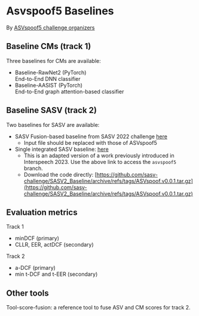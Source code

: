 # Asvspoof5 Baselines 

By [ASVspoof5 challenge organizers](https://www.asvspoof.org/)

## Baseline CMs (track 1)

Three baselines for CMs are available: 

* Baseline-RawNet2 (PyTorch) <br/> End-to-End DNN classifier
* Baseline-AASIST (PyTorch) <br/> End-to-End graph attention-based classifier


## Baseline SASV (track 2)

Two baselines for SASV are available: 

* SASV Fusion-based baseline from SASV 2022 challenge [here](https://github.com/sasv-challenge/SASVC2022_Baseline)
  * Input file should be replaced with those of ASVspoof5
* Single integrated SASV baseline: [here](https://github.com/sasv-challenge/SASV2_Baseline/tree/asvspoof5)
  * This is an adapted version of a work previously introduced in Interspeech 2023. Use the above link to access the `asvspoof5` branch.
  * Download the code directly: [https://github.com/sasv-challenge/SASV2_Baseline/archive/refs/tags/ASVspoof.v0.0.1.tar.gz](https://github.com/sasv-challenge/SASV2_Baseline/archive/refs/tags/ASVspoof.v0.0.1.tar.gz)

## Evaluation metrics

Track 1
* minDCF (primary)
* CLLR, EER, actDCF (secondary)

Track 2
* a-DCF (primary)
* min t-DCF and t-EER (secondary)


## Other tools

Tool-score-fusion: a reference tool to fuse ASV and CM scores for track 2.